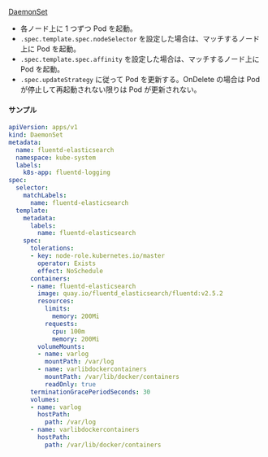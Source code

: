 
[DaemonSet](https://kubernetes.io/ja/docs/concepts/workloads/controllers/daemonset/)

* 各ノード上に 1 つずつ Pod を起動。
* ```.spec.template.spec.nodeSelector``` を設定した場合は、マッチするノード上に Pod を起動。
* ```.spec.template.spec.affinity``` を設定した場合は、マッチするノード上に Pod を起動。
* ```.spec.updateStrategy``` に従って Pod を更新する。OnDelete の場合は Pod が停止して再起動されない限りは Pod が更新されない。


#### サンプル

```yaml
apiVersion: apps/v1
kind: DaemonSet
metadata:
  name: fluentd-elasticsearch
  namespace: kube-system
  labels:
    k8s-app: fluentd-logging
spec:
  selector:
    matchLabels:
      name: fluentd-elasticsearch
  template:
    metadata:
      labels:
        name: fluentd-elasticsearch
    spec:
      tolerations:
      - key: node-role.kubernetes.io/master
        operator: Exists
        effect: NoSchedule
      containers:
      - name: fluentd-elasticsearch
        image: quay.io/fluentd_elasticsearch/fluentd:v2.5.2
        resources:
          limits:
            memory: 200Mi
          requests:
            cpu: 100m
            memory: 200Mi
        volumeMounts:
        - name: varlog
          mountPath: /var/log
        - name: varlibdockercontainers
          mountPath: /var/lib/docker/containers
          readOnly: true
      terminationGracePeriodSeconds: 30
      volumes:
      - name: varlog
        hostPath:
          path: /var/log
      - name: varlibdockercontainers
        hostPath:
          path: /var/lib/docker/containers
```
